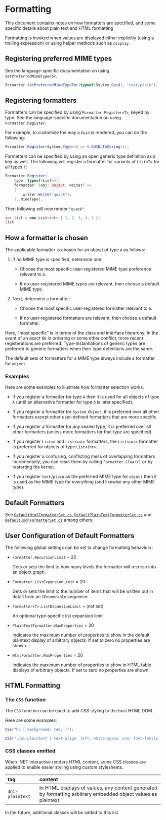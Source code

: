 # Formatting

This document contains notes on how formatters are specified, and some specific details about plain text and HTML formatting.

Formatting is invoked when values are displayed either implicitly (using a trailing expression) or using helper methods such as `display`.

##  Registering preferred MIME types

See the language-specific documentation on using `SetPreferredMimeTypeFor`.

```csharp
Formatter.SetPreferredMimeTypeFor(typeof(System.Guid), "text/plain");
```

##  Registering formatters

Formatters can be specified by using `Formatter.Register<T>`, keyed by type. See the language-specific documentation on using `Formatter.Register`.

For example, to customize the way a `Guid` is rendered, you can do the following:

```csharp
Formatter.Register<System.Type>(t => t.GUID.ToString());
```

Formatters can be specified by using an open generic type definition as a key as well. The following will register a formatter for variants of `List<T>` for all types `T`:

```csharp
Formatter.Register(
    type: typeof(List<>),
    formatter: (obj: object, writer) =>
    {
        writer.Write("quack");
    }, mimeType);
```

Then following will now render `"quack"`.

```csharp
var list = new List<int> { 1, 2, 3, 4, 5 };
list
```

##  How a formatter is chosen

The applicable formatter is chosen for an object of type `A` as follows:

1. If no MIME type is specified, determine one:

   - Choose the most specific user-registered MIME type preference relevant to `A`.

   - If no user-registered MIME types are relevant, then choose a default MIME type.

2. Next, determine a formatter:

   - Choose the most specific user-registered formatter relevant to `A`.

   - If no user-registered formatters are relevant, then choose a default formatter.

Here, "most specific" is in terms of the class and interface hierarchy. In the event of an exact tie in
ordering or some other conflict, more recent registerations are preferred. Type-instantiations of generic types are preferred to generic formatters when their type definitions are the same.

The default sets of formatters for a MIME type always include a formatter for `object`.

### Examples

Here are some examples to illustrate how formatter selection works.

* If you register a formatter for type `A` then it is used for all objects of type `A` (until an alternative formatter for type `A` is later specified).

* If you register a formatter for `System.Object`, it is preferred over all other formatters except other user-defined formatters that are more specific.

* If you register a formatter for any sealed type, it is preferred over all other formatters (unless more formatters for that type are specified).

* If you register `List<>` and `List<int>` formatters, the `List<int>` formatter is preferred for objects of type `List<int>`.

* If you register a confusing, conflicting mess of overlapping formatters incrementally, you can reset them by calling `Formatter.Clear()` or by restarting the kernel.

* If you register `text/plain` as the preferred MIME type for `object` then it is used as the MIME type for everything (and likewise any other MIME type).


## Default Formatters

See [`DefaultHtmlFormatterSet.cs`](https://github.com/dotnet/interactive/blob/main/src/Microsoft.DotNet.Interactive.Formatting/DefaultHtmlFormatterSet.cs), [`DefaultPlainTextFormatterSet.cs`](https://github.com/dotnet/interactive/blob/main/src/Microsoft.DotNet.Interactive.Formatting/DefaultJsonFormatterSet.cs) and [`DefaultJsonFormatterSet.cs`](https://github.com/dotnet/interactive/blob/main/src/Microsoft.DotNet.Interactive.Formatting/DefaultJsonFormatterSet.cs) among others.

## User Configuration of Default Formatters

The following global settings can be set to change formatting behaviors:

* `Formatter.RecursionLimit` = 20

  Gets or sets the limit to how many levels the formatter will recurse into an object graph.

* `Formatter.ListExpansionLimit` = 20

  Gets or sets the limit to the number of items that will be written out in detail from an `IEnumerable` sequence.

* `Formatter<T>.ListExpansionLimit` = (not set)

  An optional type-specific list expansion limit

* `PlainTextFormatter.MaxProperties` = 20

  Indicates the maximum number of properties to show in the default plaintext display of arbitrary objects. If set to zero no properties are shown.

* `HtmlFormatter.MaxProperties` = 20

  Indicates the maximum number of properties to show in HTML table displays of arbitrary objects. If set to zero no properties are shown.

## HTML Formatting

### The `CSS` function

The `CSS` function can be used to add CSS styling to the host HTML DOM.

Here are some examples:

```csharp
CSS("h3 { background: red; }");

CSS(".dni-plaintext { text-align: left; white-space: pre; font-family: monospace; }");
```

### CSS classes emitted

When .NET Interactive renders HTML content, some CSS classes are applied to enable easier styling using custom stylesheets.

| tag | content|
|:------|:-----------|
| `dni-plaintext` |  In HTML displays of values, any content generated by formatting arbitrary embedded object values as plaintext |

In the future, additional classes will be added to this list.





